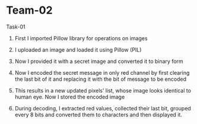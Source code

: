 # Team-02

Task-01

1. First I imported Pillow library for operations on images

2. I uploaded an image and loaded it using Pillow (PIL)

3. Now I provided it with a secret image and converted it to binary form

4. Now I encoded the secret message in only red channel by first clearing the last bit of it and replacing it with the bit of message to be encoded

5. This results in a new updated pixels' list, whose image looks identical to human eye. Now I stored the encoded image

6. During decoding, I extracted red values, collected their last bit, grouped every 8 bits and converted them to characters and then displayed it.
